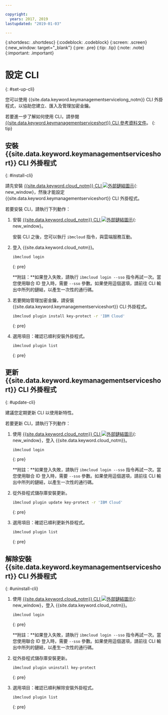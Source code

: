 ```yaml
---

copyright:
  years: 2017, 2019
lastupdated: "2019-01-03"

---
```


{:shortdesc: .shortdesc}
{:codeblock: .codeblock}
{:screen: .screen}
{:new_window: target="_blank"}
{:pre: .pre}
{:tip: .tip}
{:note: .note}
{:important: .important}

# 設定 CLI
{: #set-up-cli}

您可以使用 {{site.data.keyword.keymanagementservicelong_notm}} CLI 外掛程式，以協助您建立、匯入及管理加密金鑰。

若要進一步了解如何使用 CLI，請參閱 [{{site.data.keyword.keymanagementserviceshort}} CLI 參考資料文件](/docs/services/key-protect/cli-reference.html)。
{: tip}

## 安裝 {{site.data.keyword.keymanagementserviceshort}} CLI 外掛程式
{: #install-cli}

請先安裝 [{{site.data.keyword.cloud_notm}} CLI ![外部鏈結圖示](../../icons/launch-glyph.svg "外部鏈結圖示")](/docs/cli/index.html#overview){: new_window}，然後才能設定 {{site.data.keyword.keymanagementserviceshort}} CLI 外掛程式。 

若要安裝 CLI，請執行下列動作：

1. 安裝 [{{site.data.keyword.cloud_notm}} CLI ![外部鏈結圖示](../../icons/launch-glyph.svg "外部鏈結圖示")](/docs/cli/index.html#overview){: new_window}。

    安裝 CLI 之後，您可以執行 `ibmcloud` 指令，與雲端服務互動。

2. 登入 {{site.data.keyword.cloud_notm}}。

    ```sh
    ibmcloud login
    ```
    {: pre}

    **附註：**如果登入失敗，請執行 `ibmcloud login --sso` 指令再試一次。當您使用聯合 ID 登入時，需要 `--sso` 參數。如果使用這個選項，請前往 CLI 輸出中所列的鏈結，以產生一次性的通行碼。

3. 若要開始管理加密金鑰，請安裝 {{site.data.keyword.keymanagementserviceshort}} CLI 外掛程式。

    ```sh
    ibmcloud plugin install key-protect -r 'IBM Cloud'
    ```
    {: pre}

4. 選用項目：確認已順利安裝外掛程式。

    ```sh
    ibmcloud plugin list
    ```
    {: pre}

## 更新 {{site.data.keyword.keymanagementserviceshort}} CLI 外掛程式
{: #update-cli}

建議您定期更新 CLI 以使用新特性。

若要更新 CLI，請執行下列動作：

1. 使用 [{{site.data.keyword.cloud_notm}} CLI ![外部鏈結圖示](../../icons/launch-glyph.svg "外部鏈結圖示")](/docs/cli/index.html#overview){: new_window}，登入 {{site.data.keyword.cloud_notm}}。

    ```sh
    ibmcloud login 
    ```
    {: pre}

    **附註：**如果登入失敗，請執行 `ibmcloud login --sso` 指令再試一次。當您使用聯合 ID 登入時，需要 `--sso` 參數。如果使用這個選項，請前往 CLI 輸出中所列的鏈結，以產生一次性的通行碼。

2. 從外掛程式儲存庫安裝更新。

    ```sh
    ibmcloud plugin update key-protect -r 'IBM Cloud'
    ```
    {: pre}

3. 選用項目：確認已順利更新外掛程式。

    ```sh
    ibmcloud plugin list
    ```
    {: pre}

## 解除安裝 {{site.data.keyword.keymanagementserviceshort}} CLI 外掛程式
{: #uninstall-cli}

1. 使用 [{{site.data.keyword.cloud_notm}} CLI ![外部鏈結圖示](../../icons/launch-glyph.svg "外部鏈結圖示")](/docs/cli/index.html#overview){: new_window}，登入 {{site.data.keyword.cloud_notm}}。

    ```sh
    ibmcloud login 
    ```
    {: pre}

    **附註：**如果登入失敗，請執行 `ibmcloud login --sso` 指令再試一次。當您使用聯合 ID 登入時，需要 `--sso` 參數。如果使用這個選項，請前往 CLI 輸出中所列的鏈結，以產生一次性的通行碼。

2. 從外掛程式儲存庫安裝更新。

    ```sh
    ibmcloud plugin uninstall key-protect
    ```
    {: pre}

3. 選用項目：確認已順利解除安裝外掛程式。

    ```sh
    ibmcloud plugin list
    ```
    {: pre}
